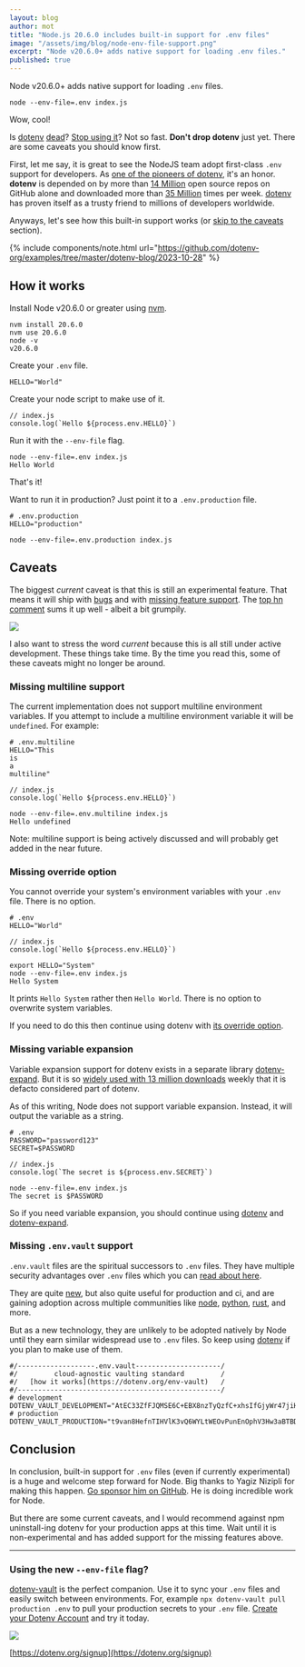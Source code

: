 ```yaml
---
layout: blog
author: mot
title: "Node.js 20.6.0 includes built-in support for .env files"
image: "/assets/img/blog/node-env-file-support.png"
excerpt: "Node v20.6.0+ adds native support for loading .env files."
published: true
---
```


Node v20.6.0+ adds native support for loading `.env` files.

```
node --env-file=.env index.js
```

Wow, cool!

Is [dotenv](https://github.com/motdotla/dotenv) [dead](https://francoisbest.com/posts/2023/dotenv-is-dead?ref=dailydev)? [Stop using it](https://medium.com/@tony.infisical/stop-using-dotenv-in-node-js-v20-6-0-8febf98f6314)? Not so fast. **Don't drop dotenv** just yet. There are some caveats you should know first. 

First, let me say, it is great to see the NodeJS team adopt first-class `.env` support for developers. As [one of the pioneers of dotenv](https://github.com/motdotla/dotenv/graphs/contributors), it's an honor. **dotenv** is depended on by more than [14 Million](https://github.com/motdotla/dotenv/network/dependents) open source repos on GitHub alone and downloaded more than [35 Million](https://www.npmjs.com/package/dotenv) times per week. [dotenv](https://github.com/motdotla/dotenv) has proven itself as a trusty friend to millions of developers worldwide.

Anyways, let's see how this built-in support works (or [skip to the caveats](#caveats) section).

{% include components/note.html url="https://github.com/dotenv-org/examples/tree/master/dotenv-blog/2023-10-28" %}

## How it works

Install Node v20.6.0 or greater using [nvm](https://github.com/nvm-sh/nvm).

```
nvm install 20.6.0
nvm use 20.6.0
node -v
v20.6.0
```

Create your `.env` file.

```
HELLO="World"
````

Create your node script to make use of it.

```
// index.js
console.log(`Hello ${process.env.HELLO}`)
```

Run it with the `--env-file` flag.

```
node --env-file=.env index.js
Hello World
```

That's it!

Want to run it in production? Just point it to a `.env.production` file.

```
# .env.production
HELLO="production"
```

```
node --env-file=.env.production index.js
```

## Caveats

The biggest *current* caveat is that this is still an experimental feature. That means it will ship with [bugs](https://github.com/nodejs/node/pull/49424#issue-1876566254) and with [missing feature support](https://github.com/nodejs/node/issues/49148). The [top hn comment](https://news.ycombinator.com/item?id=37174916) sums it up well - albeit a bit grumpily. 

<img src="/assets/img/blog/hacker-news-node-dotenv-support.png" />

I also want to stress the word *current* because this is all still under active development. These things take time. By the time you read this, some of these caveats might no longer be around.

### Missing multiline support

The current implementation does not support multiline environment variables. If you attempt to include a multiline environment variable it will be `undefined`. For example:

```
# .env.multiline
HELLO="This
is
a
multiline"
```
```
// index.js
console.log(`Hello ${process.env.HELLO}`)
```
```
node --env-file=.env.multiline index.js
Hello undefined
```

Note: multiline support is being actively discussed and will probably get added in the near future.

### Missing override option

You cannot override your system's environment variables with your `.env` file. There is no option.

```
# .env
HELLO="World"
```
```
// index.js
console.log(`Hello ${process.env.HELLO}`)
```
```
export HELLO="System"
node --env-file=.env index.js
Hello System
```

It prints `Hello System` rather then `Hello World`. There is no option to overwrite system variables.

If you need to do this then continue using dotenv with [its override option](https://github.com/motdotla/dotenv#override).

### Missing variable expansion

Variable expansion support for dotenv exists in a separate library [dotenv-expand](https://github.com/motdotla/dotenv-expand). But it is so [widely used with 13 million downloads](https://www.npmjs.com/package/dotenv-expand) weekly that it is defacto considered part of dotenv.

As of this writing, Node does not support variable expansion. Instead, it will output the variable as a string.

```
# .env
PASSWORD="password123"
SECRET=$PASSWORD
```
```
// index.js
console.log(`The secret is ${process.env.SECRET}`)
```
```
node --env-file=.env index.js
The secret is $PASSWORD
```

So if you need variable expansion, you should continue using [dotenv](https://github.com/motdotla/dotenv) and [dotenv-expand](https://github.com/motdotla/dotenv-expand).

### Missing `.env.vault` support

`.env.vault` files are the spiritual successors to `.env` files. They have multiple security advantages over `.env` files which you can [read about here](https://www.dotenv.org/blog/2023/10/24/what-is-env-vault-file.html).

They are quite [new](https://github.com/motdotla/dotenv/pull/730), but also quite useful for production and ci, and are gaining adoption across multiple communities like [node](https://github.com/motdotla/dotenv), [python](https://github.com/dotenv-org/python-dotenv-vault), [rust](https://docs.rs/dotenv-vault/latest/dotenv_vault/), and more.

But as a new technology, they are unlikely to be adopted natively by Node until they earn similar widespread use to `.env` files. So keep using [dotenv](https://github.com/motdotla/dotenv) if you plan to make use of them.

```
#/-------------------.env.vault---------------------/
#/         cloud-agnostic vaulting standard         /
#/   [how it works](https://dotenv.org/env-vault)   /
#/--------------------------------------------------/
# development
DOTENV_VAULT_DEVELOPMENT="AtEC33ZfFJQMSE6C+EBX8nzTyQzfC+xhsIfGjyWr47jiHsUi07PHzX2/RmCB0PIi"
# production
DOTENV_VAULT_PRODUCTION="t9van8HefnTIHVlK3vQ6WYLtWEOvPunEnOphV3Hw3aBTBDuwLq22yU0Tdl5fAnk="
```

## Conclusion

In conclusion, built-in support for `.env` files (even if currently experimental) is a huge and welcome step forward for Node. Big thanks to Yagiz Nizipli for making this happen. [Go sponsor him on GitHub](https://github.com/sponsors/anonrig). He is doing incredible work for Node.

But there are some current caveats, and I would recommend against npm uninstall-ing dotenv for your production apps at this time. Wait until it is non-experimental and has added support for the missing features above.

---

### Using the new `--env-file` flag?

[dotenv-vault](https://github.com/dotenv-org/dotenv-vault) is the perfect companion. Use it to sync your `.env` files and easily switch between environments. For, example `npx dotenv-vault pull production .env` to pull your production secrets to your `.env` file. [Create your Dotenv Account](https://dotenv.org) and try it today.

<img src="/assets/img/blog/dotenv-vault-screenshot2.png" />

[https://dotenv.org/signup](https://dotenv.org/signup)
